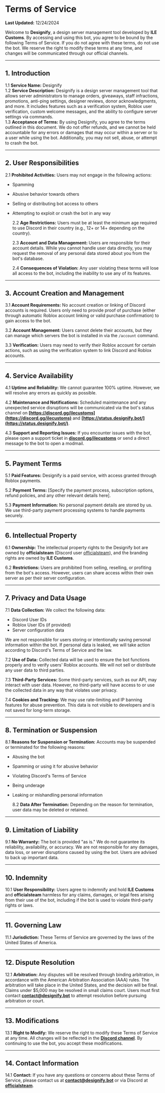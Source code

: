 # **Terms of Service**

**Last Updated:** 12/24/2024

Welcome to **Designify**, a design server management tool developed by **ILE Customs**. By accessing and using this bot, you agree to be bound by the following Terms of Service. If you do not agree with these terms, do not use the bot. We reserve the right to modify these terms at any time, and changes will be communicated through our official channels.

---

## **1. Introduction**

1.1 **Service Name:** Designify  
1.2 **Service Description:** Designify is a design server management tool that allows server administrators to manage orders, giveaways, staff infractions, promotions, anti-ping settings, designer reviews, donor acknowledgments, and more. It includes features such as a verification system, Roblox user verification, custom welcome messages, and the ability to configure server settings via commands.  
1.3 **Acceptance of Terms:** By using Designify, you agree to the terms outlined in this document. We do not offer refunds, and we cannot be held accountable for any errors or damages that may occur within a server or to a user while using the bot. Additionally, you may not sell, abuse, or attempt to crash the bot.

---

## **2. User Responsibilities**

2.1 **Prohibited Activities:** Users may not engage in the following actions:

- Spamming
- Abusive behavior towards others
- Selling or distributing bot access to others
- Attempting to exploit or crash the bot in any way

  2.2 **Age Restrictions:** Users must be at least the minimum age required to use Discord in their country (e.g., 12+ or 14+ depending on the country).

  2.3 **Account and Data Management:** Users are responsible for their account details. While you cannot handle user data directly, you may request the removal of any personal data stored about you from the bot's database.

  2.4 **Consequences of Violation:** Any user violating these terms will lose all access to the bot, including the inability to use any of its features.

---

## **3. Account Creation and Management**

3.1 **Account Requirements:** No account creation or linking of Discord accounts is required. Users only need to provide proof of purchase (either through automatic Roblox account linking or valid purchase confirmation) to gain access to the bot.

3.2 **Account Management:** Users cannot delete their accounts, but they can manage which servers the bot is installed in via the `/account` command.

3.3 **Verification:** Users may need to verify their Roblox account for certain actions, such as using the verification system to link Discord and Roblox accounts.

---

## **4. Service Availability**

4.1 **Uptime and Reliability:** We cannot guarantee 100% uptime. However, we will resolve any errors as quickly as possible.

4.2 **Maintenance and Notifications:** Scheduled maintenance and any unexpected service disruptions will be communicated via the bot's status channel on **[https://discord.gg/ilecustoms](https://discord.gg/ilecustoms)** and **[https://status.designify.bot/](https://status.designify.bot/)**.

4.3 **Support and Reporting Issues:** If you encounter issues with the bot, please open a support ticket in **[discord.gg/ilecustoms](https://discord.gg/ilecustoms)** or send a direct message to the bot to open a modmail.

---

## **5. Payment Terms**

5.1 **Paid Features:** Designify is a paid service, with access granted through Roblox payments.

5.2 **Payment Terms:** [Specify the payment process, subscription options, refund policies, and any other relevant details here].

5.3 **Payment Information:** No personal payment details are stored by us. We use third-party payment processing systems to handle payments securely.

---

## **6. Intellectual Property**

6.1 **Ownership:** The intellectual property rights to the Designify bot are owned by **officialsteam** (Discord user [officialsteam](https://discord.com/users/704994041653362699)), and the branding rights are owned by **ILE Customs**.

6.2 **Restrictions:** Users are prohibited from selling, reselling, or profiting from the bot's access. However, users can share access within their own server as per their server configuration.

---

## **7. Privacy and Data Usage**

7.1 **Data Collection:** We collect the following data:

- Discord User IDs
- Roblox User IDs (if provided)
- Server configuration data

We are not responsible for users storing or intentionally saving personal information within the bot. If personal data is leaked, we will take action according to Discord's Terms of Service and the law.

7.2 **Use of Data:** Collected data will be used to ensure the bot functions properly and to verify users' Roblox accounts. We will not sell or distribute any user data to third parties.

7.3 **Third-Party Services:** Some third-party services, such as our API, may interact with user data. However, no third-party will have access to or use the collected data in any way that violates user privacy.

7.4 **Cookies and Tracking:** We may use rate-limiting and IP banning features for abuse prevention. This data is not visible to developers and is not saved for long-term storage.

---

## **8. Termination or Suspension**

8.1 **Reasons for Suspension or Termination:** Accounts may be suspended or terminated for the following reasons:

- Abusing the bot
- Spamming or using it for abusive behavior
- Violating Discord's Terms of Service
- Being underage
- Leaking or mishandling personal information

  8.2 **Data After Termination:** Depending on the reason for termination, user data may be deleted or retained.

---

## **9. Limitation of Liability**

9.1 **No Warranty:** The bot is provided "as is." We do not guarantee its reliability, availability, or accuracy. We are not responsible for any damages, data loss, or server disruptions caused by using the bot. Users are advised to back up important data.

---

## **10. Indemnity**

10.1 **User Responsibility:** Users agree to indemnify and hold **ILE Customs** and **officialsteam** harmless for any claims, damages, or legal fees arising from their use of the bot, including if the bot is used to violate third-party rights or laws.

---

## **11. Governing Law**

11.1 **Jurisdiction:** These Terms of Service are governed by the laws of the United States of America.

---

## **12. Dispute Resolution**

12.1 **Arbitration:** Any disputes will be resolved through binding arbitration, in accordance with the American Arbitration Association (AAA) rules. The arbitration will take place in the United States, and the decision will be final. Claims under $5,000 may be resolved in small claims court. Users must first contact **[contact@designify.bot](mailto:contact@designify.bot)** to attempt resolution before pursuing arbitration or court.

---

## **13. Modifications**

13.1 **Right to Modify:** We reserve the right to modify these Terms of Service at any time. All changes will be reflected in the **[Discord channel](https://discord.gg/ilecustoms)**. By continuing to use the bot, you accept these modifications.

---

## **14. Contact Information**

14.1 **Contact:** If you have any questions or concerns about these Terms of Service, please contact us at **[contact@designify.bot](mailto:contact@designify.bot)** or via Discord at **[officialsteam](https://discord.com/users/1287254567880364074)**.
